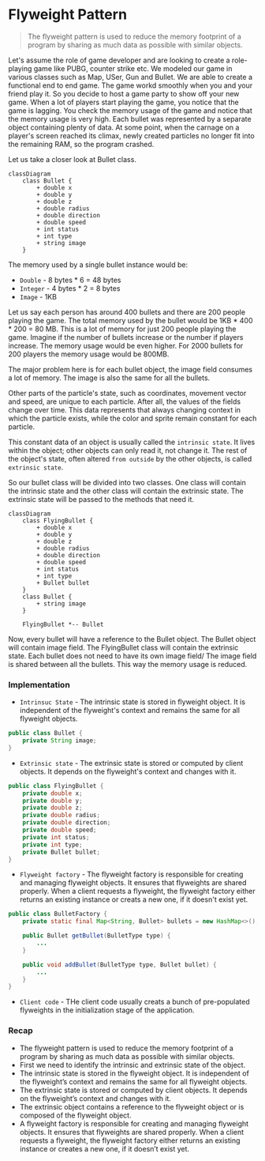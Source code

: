 # Flyweight Pattern

> The flyweight pattern is used to reduce the memory footprint of a program by sharing as much data as possible with similar objects.

Let's assume the role of game developer and are looking to create a role-playing game like PUBG, counter strike etc. 
We modeled our game in various classes such as Map, USer, Gun and Bullet.
We are able to create a functional end to end game.
The game workd smoothly when you and your friend play it.
So you decide to host a game party to show off your new game.
When a lot of players start playing the game, you notice that the game is lagging.
You check the memory usage of the game and notice that the memory usage is very high.
Each bullet was represented by a separate object containing plenty of data.
At some point, when the carnage on a player's screen reached its climax, newly created particles no longer fit into the remaining RAM,
so the program crashed.

Let us take a closer look at Bullet class.

```mermaid
classDiagram
    class Bullet {
        + double x
        + double y
        + double z
        + double radius
        + double direction
        + double speed
        + int status
        + int type
        + string image
    }
```

The memory used by a single bullet instance would be:
* `Double` - 8 bytes * 6 = 48 bytes
* `Integer` - 4 bytes * 2 = 8 bytes
* `Image` - 1KB

Let us say each person has around 400 bullets and there are 200 people playing the game.
The total memory used by the bullet would be 1KB * 400 * 200 = 80 MB. 
This is a lot of memory for just 200 people playing the game. Imagine if the number of bullets increase or the number if players increase.
The memory usage would be even higher.
For 2000 bullets for 200 players the memory usage would be 800MB.

The major problem here is for each bullet object, the image field consumes a lot of memory. 
The image is also the same for all the bullets.

Other parts of the particle's state, such as coordinates, movement vector and speed, are unique to each particle.
After all, the values of the fields change over time. This data represents that always changing context in which the particle exists,
while the color and sprite remain constant for each particle.

This constant data of an object is usually called the `intrinsic state`.
It lives within the object; other objects can only read it, not change it.
The rest of the object's state, often altered `from outside` by the other objects, is called `extrinsic state`.

So our bullet class will be divided into two classes. One class will contain the intrinsic state and the other class will contain the extrinsic state.
The extrinsic state will be passed to the methods that need it.

```mermaid
classDiagram
    class FlyingBullet {
        + double x
        + double y
        + double z
        + double radius
        + double direction
        + double speed
        + int status
        + int type
        + Bullet bullet
    }
    class Bullet {
        + string image
    }

    FlyingBullet *-- Bullet 
```

Now, every bullet will have a reference to the Bullet object.
The Bullet object will contain image field. 
The FlyingBullet class will contain the extrinsic state.
Each bullet does not need to have its own image field/ 
The image field is shared between all the bullets.
This way the memory usage is reduced.

### Implementation
* `Intrinsuc State` - The intrinsic state is stored in flyweight object. It is independent of the flyweight's context and remains the same for all flyweight objects.

```java
public class Bullet {
    private String image;
}
```

* `Extrinsic state` - The extrinsic state is stored or computed by client objects. It depends on the flyweight's context and changes with it.

```java
public class FlyingBullet {
    private double x;
    private double y;
    private double z;
    private double radius;
    private double direction;
    private double speed;
    private int status;
    private int type;
    private Bullet bullet;
}
```

* `Flyweight factory` - The flyweight factory is responsible for creating and managing flyweight objects. It ensures that flyweights are shared properly.
When a client requests a flyweight, the flyweight factory either returns an existing instance or creats a new one, if it doesn't exist yet.

```java
public class BulletFactory {
    private static final Map<String, Bullet> bullets = new HashMap<>();

    public Bullet getBullet(BulletType type) {
        ...
    }

    public void addBullet(BulletType type, Bullet bullet) {
        ...
    }
}
```
* `Client code` - THe client code usually creats a bunch of pre-populated flyweights in the initialization stage of the application.

### Recap
* The flyweight pattern is used to reduce the memory footprint of a program by sharing as much data as possible with similar objects.
* First we need to identify the intrinsic and extrinsic state of the object.
* The intrinsic state is stored in the flyweight object. It is independent of the flyweight’s context and remains the same for all flyweight objects.
* The extrinsic state is stored or computed by client objects. It depends on the flyweight’s context and changes with it.
* The extrinsic object contains a reference to the flyweight object or is composed of the flyweight object.
* A flyweight factory is responsible for creating and managing flyweight objects. It ensures that flyweights are shared properly. When a client requests a flyweight, the flyweight factory either returns an existing instance or creates a new one, if it doesn’t exist yet.